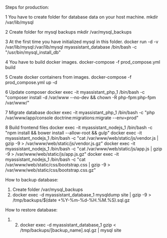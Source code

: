 Steps for production:

1 You have to create folder for database data on your host machine.
   mkdir /var/lib/mysql
   
2 Create folder for mysql backups
    mkdir /var/mysql_backups
     
3 At the first time you have initialized mysql in this folder.
   docker run -d -v /var/lib/mysql:/var/lib/mysql myassistant_database /bin/bash -c "/usr/bin/mysql_install_db"
    
4 You have to build docker images.
   docker-compose -f prod_compose.yml build
    
5 Create docker containers from images.
   docker-compose -f prod_compose.yml up -d
    
6 Update composer 
   docker exec -it myassistant_php_1 /bin/bash -c "composer install -d /var/www --no-dev && chown -R php-fpm:php-fpm /var/www/"
   
7 Migrate database
   docker exec -it myassistant_php_1 /bin/bash -c "php /var/www/app/console doctrine:migrations:migrate --env=prod"
   
8 Build frontend files
    docker exec -it myassistant_nodejs_1 /bin/bash -c "npm install && bower install --allow-root && gulp"
    docker exec -it myassistant_nodejs_1 /bin/bash -c "cat /var/www/web/static/js/vendor.js | gzip -9 > /var/www/web/static/js/vendor.js.gz"
    docker exec -it myassistant_nodejs_1 /bin/bash -c "cat /var/www/web/static/js/app.js | gzip -9 > /var/www/web/static/js/app.js.gz"
    docker exec -it myassistant_nodejs_1 /bin/bash -c "cat /var/www/web/static/css/bootstrap.css | gzip -9 > /var/www/web/static/css/bootstrap.css.gz"
    
How to backup database:    
1) Create folder /var/mysql_backups
2) docker exec -d myassistant_database_1 mysqldump site | gzip -9 > /tmp/backups/$(date +%Y-%m-%d-%H.%M.%S).sql.gz

How to restore database:
1) 2) docker exec -d myassistant_database_1 gzip < /tmp/backups/[backup_name].sql.gz | mysql site
